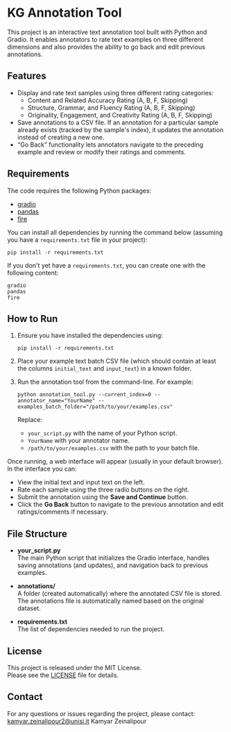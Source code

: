 # KG Annotation Tool

This project is an interactive text annotation tool built with Python and Gradio. It enables annotators to rate text examples on three different dimensions and also provides the ability to go back and edit previous annotations.

## Features

- Display and rate text samples using three different rating categories:
  - Content and Related Accuracy Rating (A, B, F, Skipping)
  - Structure, Grammar, and Fluency Rating (A, B, F, Skipping)
  - Originality, Engagement, and Creativity Rating (A, B, F, Skipping)
- Save annotations to a CSV file. If an annotation for a particular sample already exists (tracked by the sample's index), it updates the annotation instead of creating a new one.
- “Go Back” functionality lets annotators navigate to the preceding example and review or modify their ratings and comments.

## Requirements

The code requires the following Python packages:

- [gradio](https://pypi.org/project/gradio/)
- [pandas](https://pypi.org/project/pandas/)
- [fire](https://pypi.org/project/fire/)

You can install all dependencies by running the command below (assuming you have a `requirements.txt` file in your project):

    pip install -r requirements.txt

If you don't yet have a `requirements.txt`, you can create one with the following content:

    gradio
    pandas
    fire

## How to Run

1. Ensure you have installed the dependencies using:

       pip install -r requirements.txt

2. Place your example text batch CSV file (which should contain at least the columns `initial_text` and `input_text`) in a known folder.

3. Run the annotation tool from the command-line. For example:

       python annotation_tool.py --current_index=0 --annotator_name="YourName" --examples_batch_folder="/path/to/your/examples.csv"

   Replace:
   - `your_script.py` with the name of your Python script.
   - `YourName` with your annotator name.
   - `/path/to/your/examples.csv` with the path to your batch file.

Once running, a web interface will appear (usually in your default browser). In the interface you can:
- View the initial text and input text on the left.
- Rate each sample using the three radio buttons on the right.
- Submit the annotation using the **Save and Continue** button.
- Click the **Go Back** button to navigate to the previous annotation and edit ratings/comments if necessary.

## File Structure

- **your_script.py**  
  The main Python script that initializes the Gradio interface, handles saving annotations (and updates), and navigation back to previous examples.

- **annotations/**  
  A folder (created automatically) where the annotated CSV file is stored. The annotations file is automatically named based on the original dataset.

- **requirements.txt**  
  The list of dependencies needed to run the project.

## License

This project is released under the MIT License.  
Please see the [LICENSE](LICENSE) file for details.

## Contact

For any questions or issues regarding the project, please contact:
kamyar.zeinalipour2@unisi.it
Kamyar Zeinalipour
